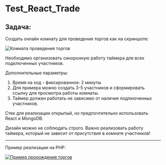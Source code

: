 # Test_React_Trade
Задача:
-------

Создать онлайн комнату для проведения торгов как на скриншоте:

![Комната проведения торгов](https://github.com/lotus-uems/Test_Task_React/blob/main/timer.png?nocache=1)

Необходимо организовать синхронную работу таймера для всех подключенных участников.

Дополнительные параметры:
1. Время на ход - фиксированное: 2 минуты
2. Для примера можно создать 3-5 участников и сформировать ссылку для просмотра работы комнаты.
3. Таймер должен работать не зависимо от наличия подлкюченных участников.

Стек для реализации открытый, но предпочтительно использовать React и MongoDB.

Дизайн можно не соблюдать строго. Важно реализовать работу таймера, который не зависит от присутствия в комнате участников!



-------------

Пример реализации на PHP:

[![Пример прохождения торгов](https://github.com/lotus-uems/Test_React_Trade/blob/main/lotus-trade-video.png)](https://www.youtube.com/watch?v=YLVSHvq5g6k "Пример прохождения торгов")